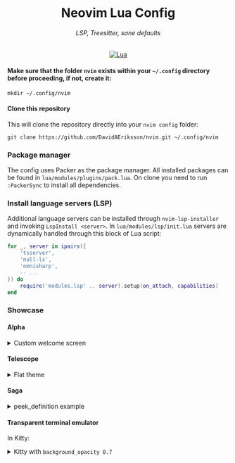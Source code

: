 <div align="center">
  <h1 align="center">Neovim Lua Config</h1>
  <h6>LSP, Treesitter, sane defaults</h6>

[![Lua](https://img.shields.io/badge/Lua-blue.svg?style=for-the-badge&logo=lua)](http://www.lua.org)

</div>

#### Make sure that the folder `nvim` exists within your `~/.config` directory before proceeding, if not, create it:

```
mkdir ~/.config/nvim
```

#### Clone this repository

This will clone the repository directly into your `nvim config` folder:

```
git clone https://github.com/DavidAEriksson/nvim.git ~/.config/nvim
```

### Package manager

The config uses Packer as the package manager. All installed packages can be found in `lua/modules/plugins/pack.lua`. On clone you need to run `:PackerSync` to install all dependencies.

### Install language servers (LSP)

Additional language servers can be installed through `nvim-lsp-installer` and invoking `LspInstall <server>`. In `lua/modules/lsp/init.lua` servers are dynamically handled through this block of Lua script:

```lua
for _, server in ipairs({
    'tsserver',
    'null-ls',
    'omnisharp',
    -- ...
}) do
    require('modules.lsp' .. server).setup(on_attach, capabilities)
end
```

### Showcase

#### Alpha

<details>
    <summary>Custom welcome screen</summary>
    <img width="2056" alt="Screenshot 2023-04-06 at 10 54 40" src="https://user-images.githubusercontent.com/33936705/230327842-96ef582a-fa8a-4e22-831b-aeb3061dd44d.png">
</details>

#### Telescope

<details>
    <summary>Flat theme</summary>
    <img width="2056" alt="Screenshot 2023-04-06 at 10 56 09" src="https://user-images.githubusercontent.com/33936705/230327826-452fa042-f0bc-4220-a554-6498a47681cf.png">
</details>

#### Saga

<details>
    <summary>peek_definition example</summary>
    <img width="2056" alt="Screenshot 2023-04-06 at 10 56 44" src="https://user-images.githubusercontent.com/33936705/230327805-76f5181f-3537-451a-bd76-99d6d59b865d.png">
</details>

#### Transparent terminal emulator

In Kitty:

<details>
    <summary>Kitty with <code>background_opacity 0.7</code></summary>
    <img width="2056" alt="Screenshot 2023-04-06 at 11 00 11" src="https://user-images.githubusercontent.com/33936705/230328381-98ffcb3f-27c3-4e83-b667-9d6316d955b1.png">
</details>
